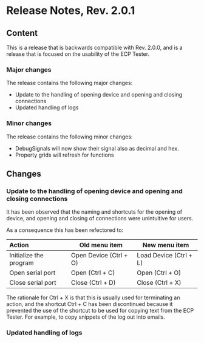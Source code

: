 # Release Notes, Rev. 2.0.1

## Content

This is a release that is backwards compatible with Rev. 2.0.0, and is a release that
is focused on the usability of the ECP Tester.

### Major changes

The release contains the following major changes:

* Update to the handling of opening device and opening and closing connections
* Updated handling of logs

### Minor changes

The release contains the following minor changes:

* DebugSignals will now show their signal also as decimal and hex.
* Property grids will refresh for functions

## Changes

### Update to the handling of opening device and opening and closing connections

It has been observed that the naming and shortcuts for the opening of device, and opening and closing of connections were unintuitive for users.

As a consequence this has been refectored to:

| Action                 | Old menu item          | New menu item          |
|:-----------------------|------------------------|------------------------|
| Initialize the program | Open Device (Ctrl + O) | Load Device (Ctrl + L) |
| Open serial port       | Open (Ctrl + C)        | Open (Ctrl + O)        |
| Close serial port      | Close (Ctrl + D)       | Close (Ctrl + X)       |

The rationale for Ctrl + X is that this is usually used for terminating an action, and the shortcut Ctrl + C has been discontinued because it prevented the use of the shortcut to be used for copying text from the ECP Tester. For example, to copy snippets of the log out into emails.

### Updated handling of logs
